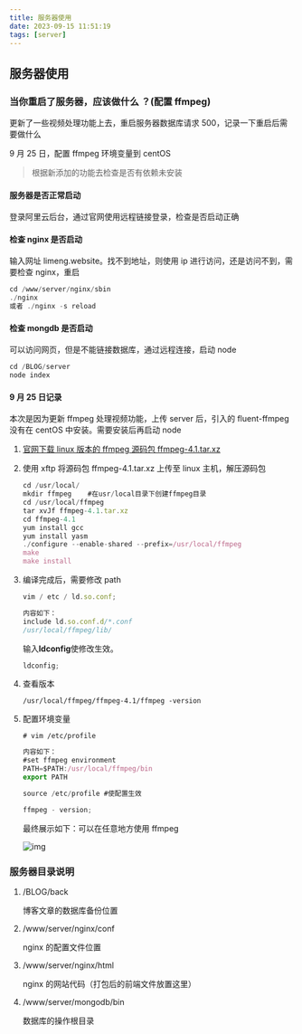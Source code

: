 ```yaml
---
title: 服务器使用
date: 2023-09-15 11:51:19
tags: [server]
---
```


## 服务器使用

<!-- more -->

### 当你重启了服务器，应该做什么 ？(配置 ffmpeg)

更新了一些视频处理功能上去，重启服务器数据库请求 500，记录一下重启后需要做什么

9 月 25 日，配置 ffmpeg 环境变量到 centOS

<!-- more -->

> 根据新添加的功能去检查是否有依赖未安装

#### 服务器是否正常启动

登录阿里云后台，通过官网使用远程链接登录，检查是否启动正确

#### 检查 nginx 是否启动

输入网址 limeng.website。找不到地址，则使用 ip 进行访问，还是访问不到，需要检查 nginx，重启

```js
cd /www/server/nginx/sbin
./nginx
或者 ./nginx -s reload
```

#### 检查 mongdb 是否启动

可以访问网页，但是不能链接数据库，通过远程连接，启动 node

```js
cd /BLOG/server
node index
```

#### 9 月 25 日记录

本次是因为更新 ffmpeg 处理视频功能，上传 server 后，引入的 fluent-ffmpeg 没有在 centOS 中安装。需要安装后再启动 node

1. [官网下载 linux 版本的 ffmpeg 源码包 ffmpeg-4.1.tar.xz](https://johnvansickle.com/ffmpeg/release-source/)

2. 使用 xftp 将源码包 ffmpeg-4.1.tar.xz 上传至 linux 主机，解压源码包

   ```js
   cd /usr/local/
   mkdir ffmpeg    #在usr/local目录下创建ffmpeg目录
   cd /usr/local/ffmpeg
   tar xvJf ffmpeg-4.1.tar.xz
   cd ffmpeg-4.1
   yum install gcc
   yum install yasm
   ./configure --enable-shared --prefix=/usr/local/ffmpeg
   make
   make install
   ```

3. 编译完成后，需要修改 path

   ```js
   vim / etc / ld.so.conf;
   ```

   ```js
   内容如下：
   include ld.so.conf.d/*.conf
   /usr/local/ffmpeg/lib/
   ```

   输入**ldconfig**使修改生效。

   ```js
   ldconfig;
   ```

4. 查看版本

   ```JS
   /usr/local/ffmpeg/ffmpeg-4.1/ffmpeg -version
   ```

5. 配置环境变量

   ```JS
   # vim /etc/profile
   ```

   ```js
   内容如下：
   #set ffmpeg environment
   PATH=$PATH:/usr/local/ffmpeg/bin
   export PATH
   ```

   ```js
   source /etc/profile #使配置生效
   ```

   ```js
   ffmpeg - version;
   ```

   最终展示如下：可以在任意地方使用 ffmpeg

   ![img](https://img2018.cnblogs.com/blog/1486162/201907/1486162-20190710113208809-336235091.png)

### 服务器目录说明

1. /BLOG/back

   博客文章的数据库备份位置

2. /www/server/nginx/conf

   nginx 的配置文件位置

3. /www/server/nginx/html

   nginx 的网站代码（打包后的前端文件放置这里）

4. /www/server/mongodb/bin

   数据库的操作根目录
